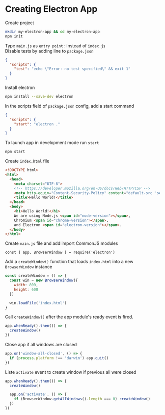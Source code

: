 # Creating Electron App

Create project
```bash
mkdir my-electron-app && cd my-electron-app
npm init
```
Type `main.js` as `entry point:` instead of `index.js`<br>
Disable tests by adding line to `package.json`
```json
{
  "scripts": {
    "test": "echo \"Error: no test specified\" && exit 1"
  }
}

```
Install electron
```sh
npm install --save-dev electron
```
In the scripts field of `package.json` config, add a start command
```json
{
  "scripts": {
    "start": "electron ."
  }
}
```
To launch app in development mode run `start`
```sh
npm start
```
Create `index.html` file
```html
<!DOCTYPE html>
<html>
  <head>
    <meta charset="UTF-8">
    <!-- https://developer.mozilla.org/en-US/docs/Web/HTTP/CSP -->
    <meta http-equiv="Content-Security-Policy" content="default-src 'self'; script-src 'self'">
    <title>Hello World!</title>
  </head>
  <body>
    <h1>Hello World!</h1>
    We are using Node.js <span id="node-version"></span>,
    Chromium <span id="chrome-version"></span>,
    and Electron <span id="electron-version"></span>.
  </body>
</html>
```
Create `main.js` file and add import CommonJS modules
```
const { app, BrowserWindow } = require('electron')
```
Add a `createWindow()` function that loads `index.html` into a new `BrowserWindow` instance
```js
const createWindow = () => {
  const win = new BrowserWindow({
    width: 800,
    height: 600
  })

  win.loadFile('index.html')
}
```
Call `createWindow()` after the app module's ready event is fired.
```js
app.whenReady().then(() => {
  createWindow()
})
```
Close app if all windows are closed
```js
app.on('window-all-closed', () => {
  if (process.platform !== 'darwin') app.quit()
})
```
Liste `activate` event to create window if previous all were closed 
```js
app.whenReady().then(() => {
  createWindow()

  app.on('activate', () => {
    if (BrowserWindow.getAllWindows().length === 0) createWindow()
  })
})
```

